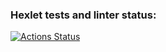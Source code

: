 ### Hexlet tests and linter status:
[![Actions Status](https://github.com/skorykov-ivan/data-analytics-project-92/actions/workflows/hexlet-check.yml/badge.svg)](https://github.com/skorykov-ivan/data-analytics-project-92/actions)